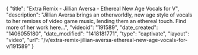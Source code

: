 {
    "title": "Extra Remix - Jillian Aversa - Ethereal New Age Vocals for V",
    "description": "Jillian Aversa brings an otherworldly, new age style of vocals to her remixes of video game music, lending them an ethereal touch. Find more of her work here...",
    "videoid": "191589",
    "date_created": "1406055180",
    "date_modified": "1418181771",
    "type": "captivate",
    "layout": "video",
    "url": "\/v\/extra-remix-jillian-aversa-ethereal-new-age-vocals-for-v\/191589"
}